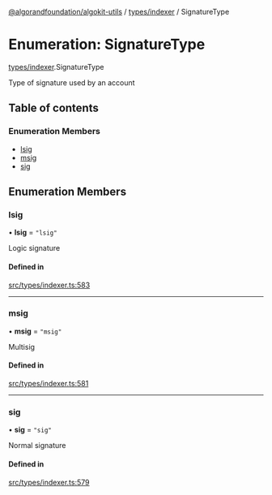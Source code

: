 [@algorandfoundation/algokit-utils](../README.md) / [types/indexer](../modules/types_indexer.md) / SignatureType

# Enumeration: SignatureType

[types/indexer](../modules/types_indexer.md).SignatureType

Type of signature used by an account

## Table of contents

### Enumeration Members

- [lsig](types_indexer.SignatureType.md#lsig)
- [msig](types_indexer.SignatureType.md#msig)
- [sig](types_indexer.SignatureType.md#sig)

## Enumeration Members

### lsig

• **lsig** = ``"lsig"``

Logic signature

#### Defined in

[src/types/indexer.ts:583](https://github.com/algorandfoundation/algokit-utils-ts/blob/main/src/types/indexer.ts#L583)

___

### msig

• **msig** = ``"msig"``

Multisig

#### Defined in

[src/types/indexer.ts:581](https://github.com/algorandfoundation/algokit-utils-ts/blob/main/src/types/indexer.ts#L581)

___

### sig

• **sig** = ``"sig"``

Normal signature

#### Defined in

[src/types/indexer.ts:579](https://github.com/algorandfoundation/algokit-utils-ts/blob/main/src/types/indexer.ts#L579)
